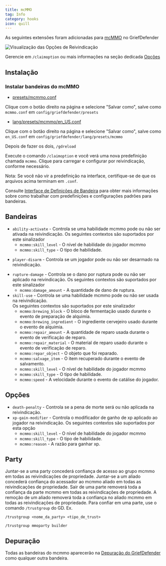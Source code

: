 ```yaml
---
title: mcMMO
tag: Info
category: hooks
icon: quill
---
```


As seguintes extensões foram adicionadas para [mcMMO](https://mcmmo.org/#home) no GriefDefender

![Visualização das Opções de Reivindicação](https://i.imgur.com/d38LRkv.gif)

Gerencie em `/claimoption` ou mais informações na seção dedicada [Opções](/br/wiki/basic/Options.html)  

## Instalação

### Instalar bandeiras do mcMMO  

* [presets/mcmmo.conf](https://raw.githubusercontent.com/bloodmc/GriefDefenderDefinitions/master/mcMMO/presets/mcmmo.conf)

Clique com o botão direito na página e selecione "Salvar como", salve como `mcmmo.conf` em `config/griefdefender/presets`

* [lang/presets/mcmmo/en_US.conf](https://raw.githubusercontent.com/bloodmc/GriefDefenderDefinitions/master/mcMMO/lang/presets/mcmmo/en_US.conf)

Clique com o botão direito na página e selecione "Salvar como", salve como `en_US.conf` em `config/griefdefender/lang/presets/mcmmo`    

Depois de fazer os dois, `/gdreload`  

Execute o comando `/claimoption` e você verá uma nova predefinição chamada `mcmmo`. Clique para carregar e configurar por reivindicação, conforme necessário.  

Nota: Se você não vir a predefinição na interface, certifique-se de que os arquivos acima terminam em `.conf`.  

Consulte [Interface de Definições de Bandeira](/br/wiki/basic/Flag-Definitions-GUI.html) para obter mais informações sobre como trabalhar com predefinições e configurações padrões para bandeiras.  

## Bandeiras

- `ability-activate` - Controla se uma habilidade mcmmo pode ou não ser ativada na reivindicação.
Os seguintes contextos são suportados por este sinalizador
    - `mcmmo:skill_level` - O nível de habilidade do jogador mcmmo
    - `mcmmo:skill_type` - O tipo de habilidade.
* `player-disarm` - Controla se um jogador pode ou não ser desarmado na reivindicação.
- `rupture-damage` - Controla se o dano por ruptura pode ou não ser aplicado na reivindicação.
Os seguintes contextos são suportados por este sinalizador
    - `mcmmo:damage_amount` - A quantidade de dano de ruptura.
- `skill-use` - Controla se uma habilidade mcmmo pode ou não ser usada na reivindicação.  
Os seguintes contextos são suportados por este sinalizador
    - `mcmmo:brewing_block` - O bloco de fermentação usado durante o evento de preparação de alquimia.
    - `mcmmo:brewing_ingredient` - O ingrediente cervejeiro usado durante o evento de alquimia.
    - `mcmmo:repair_amount` - A quantidade de reparo usada durante o evento de verificação de reparo.
    - `mcmmo:repair_material` - O material de reparo usado durante o evento de verificação de reparo.
    - `mcmmo:repar_object` - O objeto que foi reparado.
    - `mcmmo:salvage_item` - O item recuperado durante o evento de salvamento.
    - `mcmmo:skill_level` - O nível de habilidade do jogador mcmmo
    - `mcmmo:skill_type` - O tipo de habilidade.
    - `mcmmo:speed` - A velocidade durante o evento de catálise do jogador.

## Opções

* `death-penalty` - Controla se a pena de morte será ou não aplicada na reivindicação.
* `xp-gain-modifier` - Controla o modificador de ganho de xp aplicado ao jogador na reivindicação.
Os seguintes contextos são suportados por esta opção
    - `mcmmo:skill_level` - O nível de habilidade do jogador mcmmo
    - `mcmmo:skill_type` - O tipo de habilidade.
    - `mcmmo:reason` - A razão para ganhar xp.

## Party

Juntar-se a uma party concederá confiança de acesso ao grupo mcmmo em todas as reivindicações de propriedade.
Juntar-se a um aliado concederá confiança do acessador ao mcmmo aliado em todas as reivindicações de propriedade.
Sair de uma parte removerá toda a confiança da parte mcmmo em todas as reivindicações de propriedade.
A remoção de um aliado removerá toda a confiança no aliado mcmmo em todas as reivindicações de propriedade.
Para confiar em uma parte, use o comando `/trustgroup` do GD.
Ex.

`/trustgroup <nome_da_party> <tipo_de_trust>`

`/trustgroup mmoparty builder`

## Depuração

Todas as bandeiras do mcmmo aparecerão na [Depuração do GriefDefender](/br/wiki/advanced/Debugging.html) como qualquer outra bandeira.
